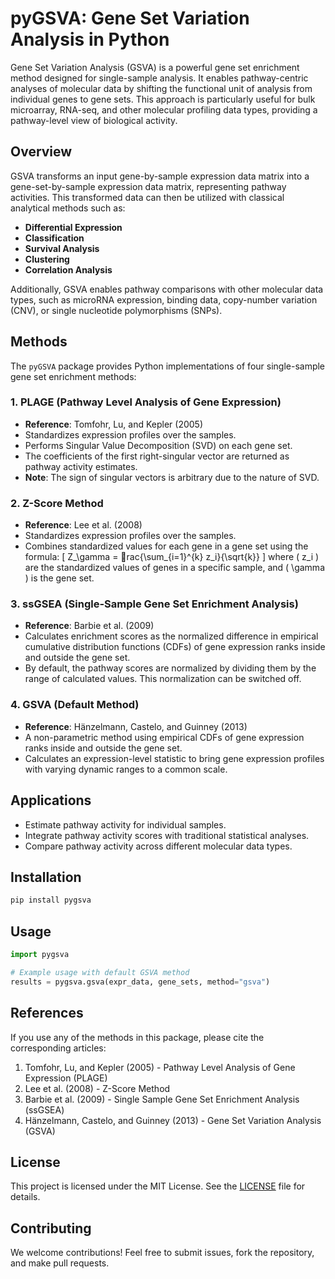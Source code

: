 
# pyGSVA: Gene Set Variation Analysis in Python

Gene Set Variation Analysis (GSVA) is a powerful gene set enrichment method designed for single-sample analysis. It enables pathway-centric analyses of molecular data by shifting the functional unit of analysis from individual genes to gene sets. This approach is particularly useful for bulk microarray, RNA-seq, and other molecular profiling data types, providing a pathway-level view of biological activity.

## Overview

GSVA transforms an input gene-by-sample expression data matrix into a gene-set-by-sample expression data matrix, representing pathway activities. This transformed data can then be utilized with classical analytical methods such as:

- **Differential Expression**
- **Classification**
- **Survival Analysis**
- **Clustering**
- **Correlation Analysis**

Additionally, GSVA enables pathway comparisons with other molecular data types, such as microRNA expression, binding data, copy-number variation (CNV), or single nucleotide polymorphisms (SNPs).

## Methods

The `pyGSVA` package provides Python implementations of four single-sample gene set enrichment methods:

### 1. **PLAGE** (Pathway Level Analysis of Gene Expression)
   - **Reference**: Tomfohr, Lu, and Kepler (2005)
   - Standardizes expression profiles over the samples.
   - Performs Singular Value Decomposition (SVD) on each gene set.
   - The coefficients of the first right-singular vector are returned as pathway activity estimates.
   - **Note**: The sign of singular vectors is arbitrary due to the nature of SVD.

### 2. **Z-Score Method**
   - **Reference**: Lee et al. (2008)
   - Standardizes expression profiles over the samples.
   - Combines standardized values for each gene in a gene set using the formula:
     \[
     Z_\gamma = rac{\sum_{i=1}^{k} z_i}{\sqrt{k}}
     \]
     where \( z_i \) are the standardized values of genes in a specific sample, and \( \gamma \) is the gene set.

### 3. **ssGSEA** (Single-Sample Gene Set Enrichment Analysis)
   - **Reference**: Barbie et al. (2009)
   - Calculates enrichment scores as the normalized difference in empirical cumulative distribution functions (CDFs) of gene expression ranks inside and outside the gene set.
   - By default, the pathway scores are normalized by dividing them by the range of calculated values. This normalization can be switched off.

### 4. **GSVA** (Default Method)
   - **Reference**: Hänzelmann, Castelo, and Guinney (2013)
   - A non-parametric method using empirical CDFs of gene expression ranks inside and outside the gene set.
   - Calculates an expression-level statistic to bring gene expression profiles with varying dynamic ranges to a common scale.

## Applications

- Estimate pathway activity for individual samples.
- Integrate pathway activity scores with traditional statistical analyses.
- Compare pathway activity across different molecular data types.

## Installation

```bash
pip install pygsva
```

## Usage

```python
import pygsva

# Example usage with default GSVA method
results = pygsva.gsva(expr_data, gene_sets, method="gsva")
```

## References

If you use any of the methods in this package, please cite the corresponding articles:

1. Tomfohr, Lu, and Kepler (2005) - Pathway Level Analysis of Gene Expression (PLAGE)
2. Lee et al. (2008) - Z-Score Method
3. Barbie et al. (2009) - Single Sample Gene Set Enrichment Analysis (ssGSEA)
4. Hänzelmann, Castelo, and Guinney (2013) - Gene Set Variation Analysis (GSVA)

## License

This project is licensed under the MIT License. See the [LICENSE](LICENSE) file for details.

## Contributing

We welcome contributions! Feel free to submit issues, fork the repository, and make pull requests.
